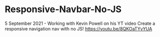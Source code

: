 # Responsive-Navbar-No-JS

5 September 2021 - Working with Kevin Powell on his YT video
Create a responsive navigation nav with no JS! https://youtu.be/8QKOaTYvYUA